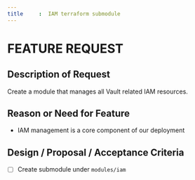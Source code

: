 ```yaml
---
title     :  IAM terraform submodule
---
```


# FEATURE REQUEST

## Description of Request

Create a module that manages all Vault related IAM resources.

## Reason or Need for Feature

- IAM management is a core component of our deployment

## Design / Proposal / Acceptance Criteria

- [ ] Create submodule under `modules/iam`


